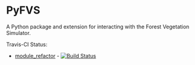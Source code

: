 PyFVS
=====

A Python package and extension for interacting with the Forest Vegetation Simulator.

Travis-CI Status:
 - [module_refactor](https://github.com/tharen/PyFVS/tree/master) - [![Build Status](https://travis-ci.org/tharen/PyFVS.svg?branch=master)](https://travis-ci.org/tharen/PyFVS)
